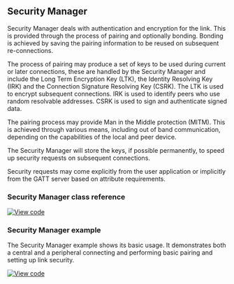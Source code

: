 ## Security Manager

Security Manager deals with authentication and encryption for the link. This is provided through the process of pairing and optionally bonding. Bonding is achieved by saving the pairing information to be reused on subsequent re-connections.

The process of pairing may produce a set of keys to be used during current or later connections, these are handled by the Security Manager and include the Long Term Encryption Key (LTK), the Identity Resolving Key (IRK) and the Connection Signature Resolving Key (CSRK). The LTK is used to encrypt subsequent connections. IRK is used to identify peers who use random resolvable addresses. CSRK is used to sign and authenticate signed data.

The pairing process may provide Man in the Middle protection (MITM). This is achieved through various means, including out of band communication, depending on the capabilities of the local and peer device.

The Security Manager will store the keys, if possible permanently, to speed up security requests on subsequent connections.

Security requests may come explicitly from the user application or implicitly from the GATT server based on attribute requirements.

### Security Manager class reference

[![View code](https://www.mbed.com/embed/?type=library)](http://os.mbed.com/docs/v5.7/mbed-os-api-doxy/class_securitymanager.html)

### Security Manager example

The Security Manager example shows its basic usage. It demonstrates both a central and a peripheral connecting and performing basic pairing and setting up link security.

[![View code](https://www.mbed.com/embed/?url=https://os.mbed.com/teams/mbed-os-examples/code/mbed-os-example-ble-SM/)](https://os.mbed.com/teams/mbed-os-examples/code/mbed-os-example-ble-SM)